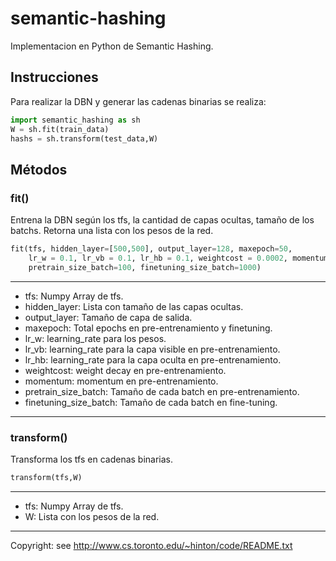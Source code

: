# semantic-hashing
Implementacion en Python de Semantic Hashing.

## Instrucciones
Para realizar la DBN y generar las cadenas binarias se realiza:
```python
import semantic_hashing as sh
W = sh.fit(train_data)
hashs = sh.transform(test_data,W)
```

## Métodos
### fit()
Entrena la DBN según los tfs, la cantidad de capas ocultas, tamaño de los batchs. Retorna una lista con los pesos de la red.
```python
fit(tfs, hidden_layer=[500,500], output_layer=128, maxepoch=50,
    lr_w = 0.1, lr_vb = 0.1, lr_hb = 0.1, weightcost = 0.0002, momentum = 0.9,
    pretrain_size_batch=100, finetuning_size_batch=1000)
```
***
* tfs: Numpy Array de tfs.
* hidden_layer: Lista con tamaño de las capas ocultas.
* output_layer: Tamaño de capa de salida.
* maxepoch: Total epochs en pre-entrenamiento y finetuning.
* lr_w: learning_rate para los pesos.
* lr_vb: learning_rate para la capa visible en pre-entrenamiento.
* lr_hb: learning_rate para la capa oculta en pre-entrenamiento.
* weightcost: weight decay en pre-entrenamiento.
* momentum: momentum en pre-entrenamiento.
* pretrain_size_batch: Tamaño de cada batch en pre-entrenamiento.
* finetuning_size_batch: Tamaño de cada batch en fine-tuning.
***

### transform()
Transforma los tfs en cadenas binarias.
```python
transform(tfs,W)
```
***
* tfs: Numpy Array de tfs.
* W: Lista con los pesos de la red.
***

Copyright: see http://www.cs.toronto.edu/~hinton/code/README.txt
